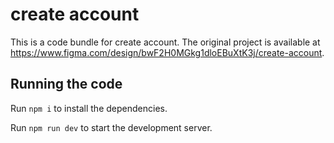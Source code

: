 
  # create account

  This is a code bundle for create account. The original project is available at https://www.figma.com/design/bwF2H0MGkg1dloEBuXtK3j/create-account.

  ## Running the code

  Run `npm i` to install the dependencies.

  Run `npm run dev` to start the development server.
  